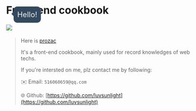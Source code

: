 # Front-end cookbook

![](http://ww4.sinaimg.cn/large/006tNc79gy1g4eoeruq6vj302g02cwef.jpg) 
<span class="icon">Hello!</span>

> Here is [prozac](luvsunlight.github.io)
> 
> It's a front-end cookbook, mainly used for record knowledges of web techs.
> 
> If you're intersted on me, plz contact me by following:
> 
> ✉️ Email:  `516060659@qq.com`
> 
> 🌐 Github: [https://github.com/luvsunlight](https://github.com/luvsunlight)

<style>
.icon {
	position:relative;
	bottom: 36px;
	padding: 10px;
	border-radius:10px;
	color:#ecf0f1;
	background:#34495e;
	font-size:20px;
}

.icon:before {
	 position: absolute;
    content: "";
    width: 0;
    height: 0;
    left: -6px;
    top: 10px;
    border-right: 10px solid #34495e;
    border-top: 10px solid transparent;
	border-bottom: 10px solid transparent;
</style>